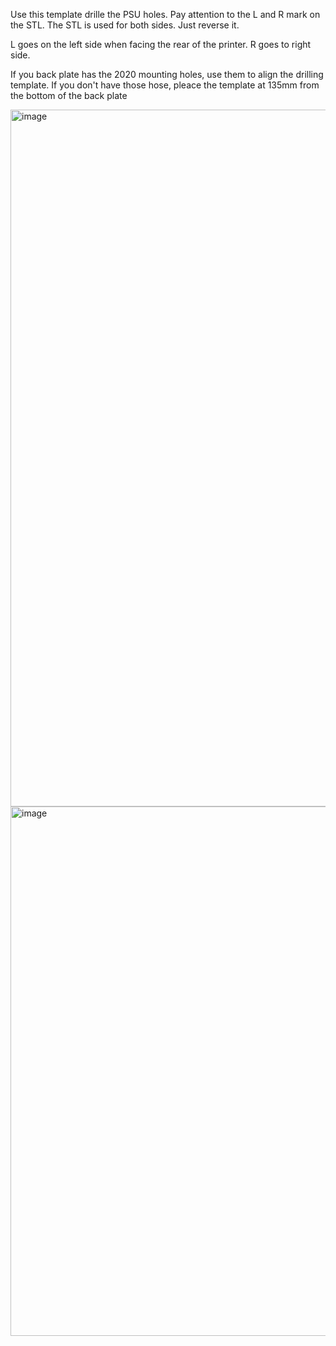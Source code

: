Use this template drille the PSU holes. Pay attention to the L and R mark on the STL. The STL is used for both sides. Just reverse it.

L goes on the left side when facing the rear of the printer. R goes to right side.

If you back plate has the 2020 mounting holes, use them to align the drilling template. If you don't have those hose, pleace the template at 135mm from the bottom of the back plate

<img width="1115" alt="image" src="https://user-images.githubusercontent.com/37383368/229233031-506edb10-a067-4a2b-b5a1-988251b5df3d.png">
<img width="847" alt="image" src="https://user-images.githubusercontent.com/37383368/229233850-e318bc68-f181-4137-869d-ceaad0cf6055.png">
